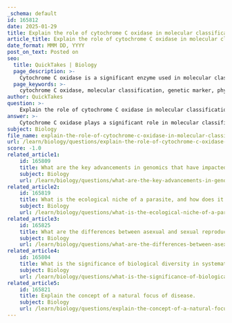 ```yaml
---
_schema: default
id: 165812
date: 2025-01-29
title: Explain the role of cytochrome C oxidase in molecular classification.
article_title: Explain the role of cytochrome C oxidase in molecular classification.
date_format: MMM DD, YYYY
post_on_text: Posted on
seo:
  title: QuickTakes | Biology
  page_description: >-
    Cytochrome C oxidase is a significant enzyme used in molecular classification, helping to understand phylogenetic relationships, species identification, and evolutionary adaptations.
  page_keywords: >-
    cytochrome C oxidase, molecular classification, genetic marker, phylogenetic analysis, DNA barcoding, species identification, evolutionary biology, electron transport chain, genetic differences, biodiversity studies, ecological interactions, systematics, taxonomy
author: QuickTakes
question: >-
    Explain the role of cytochrome C oxidase in molecular classification.
answer: >-
    Cytochrome C oxidase plays a significant role in molecular classification, particularly in the context of phylogenetics and evolutionary biology. This enzyme is a crucial component of the electron transport chain in cellular respiration, facilitating the transfer of electrons from cytochrome c to molecular oxygen, which is essential for aerobic respiration.\n\n### Role in Molecular Classification\n\n1. **Genetic Marker**: Cytochrome C oxidase is often used as a genetic marker in molecular techniques for classifying organisms. The gene encoding this enzyme (typically referred to as COX1) is highly conserved across many species, making it a reliable target for studying genetic differences and similarities among organisms.\n\n2. **Phylogenetic Analysis**: By comparing sequences of the cytochrome C oxidase gene among different species, researchers can construct phylogenetic trees that illustrate evolutionary relationships. Variations in the sequence can indicate how closely related different organisms are, providing insights into their evolutionary history.\n\n3. **Species Identification**: In biodiversity studies, cytochrome C oxidase sequences are frequently employed in DNA barcoding, a method used to identify species based on short genetic sequences. This is particularly useful in cases where morphological identification is challenging, such as with cryptic species or invertebrates.\n\n4. **Ecological and Evolutionary Insights**: The analysis of cytochrome C oxidase not only aids in classification but also helps in understanding ecological interactions and evolutionary adaptations. For instance, variations in the enzyme's structure and function can reflect adaptations to different environmental conditions or metabolic requirements.\n\n### Conclusion\n\nIn summary, cytochrome C oxidase serves as a vital tool in molecular classification by providing a genetic basis for assessing relationships among organisms, aiding in species identification, and offering insights into evolutionary processes. Its conserved nature across diverse taxa makes it an invaluable resource in the fields of systematics and taxonomy.
subject: Biology
file_name: explain-the-role-of-cytochrome-c-oxidase-in-molecular-classification.md
url: /learn/biology/questions/explain-the-role-of-cytochrome-c-oxidase-in-molecular-classification
score: -1.0
related_article1:
    id: 165809
    title: What are the key advancements in genomics that have impacted scientific techniques?
    subject: Biology
    url: /learn/biology/questions/what-are-the-key-advancements-in-genomics-that-have-impacted-scientific-techniques
related_article2:
    id: 165819
    title: What is the ecological niche of a parasite, and how does it relate to host specificity?
    subject: Biology
    url: /learn/biology/questions/what-is-the-ecological-niche-of-a-parasite-and-how-does-it-relate-to-host-specificity
related_article3:
    id: 165825
    title: What are the differences between asexual and sexual reproduction in parasites?
    subject: Biology
    url: /learn/biology/questions/what-are-the-differences-between-asexual-and-sexual-reproduction-in-parasites
related_article4:
    id: 165804
    title: What is the significance of biological diversity in systematics and taxonomy?
    subject: Biology
    url: /learn/biology/questions/what-is-the-significance-of-biological-diversity-in-systematics-and-taxonomy
related_article5:
    id: 165821
    title: Explain the concept of a natural focus of disease.
    subject: Biology
    url: /learn/biology/questions/explain-the-concept-of-a-natural-focus-of-disease
---
```


&nbsp;